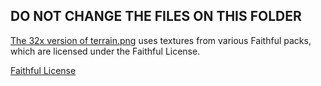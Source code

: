 ## DO NOT CHANGE THE FILES ON THIS FOLDER

[The 32x version of terrain.png](terrain32.png) uses textures from various Faithful packs, which are licensed under the Faithful License.

[Faithful License](license.txt)
